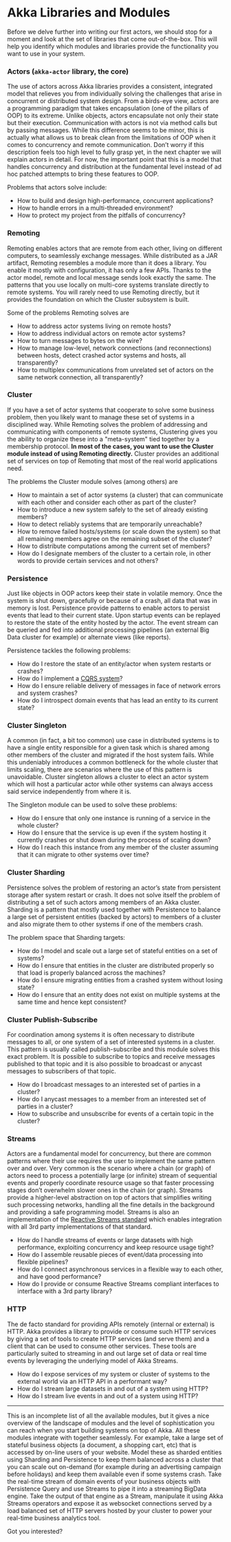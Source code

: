 # Akka Libraries and Modules

Before we delve further into writing our first actors, we should stop for a moment and look at the set of libraries 
that come out-of-the-box. This will help you identify which modules and libraries provide the functionality you 
want to use in your system. 

### Actors (`akka-actor` library, the core) 

The use of actors across Akka libraries provides a consistent, integrated model that relieves you from individually 
solving the challenges that arise in concurrent or distributed system design. From a birds-eye view, 
actors are a programming paradigm that takes encapsulation (one of the pillars of OOP) to its extreme. 
Unlike objects, actors encapsulate not only their 
state but their execution. Communication with actors is not via method calls but by passing messages. While this 
difference seems to be minor, this is actually what allows us to break clean from the limitations of OOP when it 
comes to concurrency and remote communication. Don’t worry if this description feels too high level to fully grasp 
yet, in the next chapter we will explain actors in detail. For now, the important point that this is a model that 
handles concurrency and distribution at the fundamental level instead of ad hoc patched attempts to bring these 
features to OOP.

Problems that actors solve include:

* How to build and design high-performance, concurrent applications?
* How to handle errors in a multi-threaded environment?
* How to protect my project from the pitfalls of concurrency?

### Remoting

Remoting enables actors that are remote from each other, living on different computers, to seamlessly exchange messages. 
While distributed as a JAR artifact, Remoting resembles a module more than it does a library. You enable it mostly 
with configuration, it has only a few APIs. Thanks to the actor model, remote and local message sends look exactly the 
same. The patterns that you use locally on multi-core systems translate directly to remote systems. 
You will rarely need to use Remoting directly, but it provides the foundation on which the Cluster subsystem is built.
 
Some of the problems Remoting solves are

* How to address actor systems living on remote hosts?
* How to address individual actors on remote actor systems?
* How to turn messages to bytes on the wire?
* How to manage low-level, network connections (and reconnections) between hosts, detect crashed actor systems and hosts, 
  all transparently?
* How to multiplex communications from unrelated set of actors on the same network connection, all transparently?

### Cluster

If you have a set of actor systems that cooperate to solve some business problem, then you likely want to manage these set of 
systems in a disciplined way. While Remoting solves the problem of addressing and communicating with components of 
remote systems, Clustering gives you the ability to organize these into a "meta-system" tied together by a membership
protocol. **In most of the cases, you want to use the Cluster module instead of using Remoting directly.** 
Cluster provides an additional set of services on top of Remoting that most of the real world applications need. 

The problems the Cluster module solves (among others) are

* How to maintain a set of actor systems (a cluster) that can communicate with each other and consider each other as part of the cluster?
* How to introduce a new system safely to the set of already existing members?
* How to detect reliably systems that are temporarily unreachable?
* How to remove failed hosts/systems (or scale down the system) so that all remaining members agree on the remaining subset of the cluster?
* How to distribute computations among the current set of members?
* How do I designate members of the cluster to a certain role, in other words to provide certain services and not others?

### Persistence

Just like objects in OOP actors keep their state in volatile memory. Once the system is shut down, gracefully or
because of a crash, all data that was in memory is lost. Persistence provide patterns to enable actors to persist 
events that lead to their current state. Upon startup events can be replayed to restore the state of the entity hosted 
by the actor. The event stream can be queried and fed into additional processing pipelines (an external Big Data 
cluster for example) or alternate views (like reports).
 
Persistence tackles the following problems:
 
* How do I restore the state of an entity/actor when system restarts or crashes?
* How do I implement a [CQRS system](https://msdn.microsoft.com/en-us/library/jj591573.aspx)?
* How do I ensure reliable delivery of messages in face of network errors and system crashes?
* How do I introspect domain events that has lead an entity to its current state?

### Cluster Singleton

A common (in fact, a bit too common) use case in distributed systems is to have a single entity responsible 
for a given task which is shared among other members of the cluster and migrated if the host system fails. 
While this undeniably introduces a common bottleneck for the whole cluster that limits scaling,
there are scenarios where the use of this pattern is unavoidable. Cluster singleton allows a cluster to elect an 
actor system which will host a particular actor while other systems can always access said service independently from 
where it is.

The Singleton module can be used to solve these problems:

* How do I ensure that only one instance is running of a service in the whole cluster?
* How do I ensure that the service is up even if the system hosting it currently crashes or shut down during the process of scaling down?
* How do I reach this instance from any member of the cluster assuming that it can migrate to other systems over time?

### Cluster Sharding

Persistence solves the problem of restoring an actor’s state from persistent storage after system restart or crash. 
It does not solve itself the problem of distributing a set of such actors among members of an Akka cluster. 
Sharding is a pattern that mostly used together with Persistence to balance a large set of persistent entities 
(backed by actors) to members of a cluster and also migrate them to other systems if one of the members crash.
 
The problem space that Sharding targets:

* How do I model and scale out a large set of stateful entities on a set of systems?
* How do I ensure that entities in the cluster are distributed properly so that load is properly balanced across the machines?
* How do I ensure migrating entities from a crashed system without losing state?
* How do I ensure that an entity does not exist on multiple systems at the same time and hence kept consistent?

### Cluster Publish-Subscribe

For coordination among systems it is often necessary to distribute messages to all, or one system of a set of 
interested systems in a cluster. This pattern is usually called publish-subscribe and this module solves this exact 
problem. It is possible to subscribe to topics and receive messages published to that topic and it is also possible 
to broadcast or anycast messages to subscribers of that topic.

* How do I broadcast messages to an interested set of parties in a cluster?
* How do I anycast messages to a member from an interested set of parties in a cluster?
* How to subscribe and unsubscribe for events of a certain topic in the cluster?

### Streams

Actors are a fundamental model for concurrency, but there are common patterns where their use requires the user 
to implement the same pattern over and over. Very common is the scenario where a chain (or graph) of actors need to 
process a potentially large (or infinite) stream of sequential events and properly coordinate resource usage so that 
faster processing stages don’t overwhelm slower ones in the chain (or graph). Streams provide a higher-level 
abstraction on top of actors that simplifies writing such processing networks, handling all the fine details in the 
background and providing a safe programming model. Streams is also an implementation 
of the [Reactive Streams standard](http://www.reactive-streams.org) which enables integration with all 3rd 
party implementations of that standard.

* How do I handle streams of events or large datasets with high performance, exploiting concurrency and keep resource usage tight?
* How do I assemble reusable pieces of event/data processing into flexible pipelines?
* How do I connect asynchronous services in a flexible way to each other, and have good performance?
* How do I provide or consume Reactive Streams compliant interfaces to interface with a 3rd party library?

### HTTP

The de facto standard for providing APIs remotely (internal or external) is HTTP. Akka provides a library to provide or 
consume such HTTP services by giving a set of tools to create HTTP services (and serve them) and a client that can be 
used to consume other services. These tools are particularly suited to streaming in and out large set of data or real 
time events by leveraging the underlying model of Akka Streams.

* How do I expose services of my system or cluster of systems to the external world via an HTTP API in a performant way?
* How do I stream large datasets in and out of a system using HTTP?
* How do I stream live events in and out of a system using HTTP?

***

This is an incomplete list of all the available modules, but it gives a nice overview of the landscape of modules 
and the level of sophistication you can reach when you start building systems on top of Akka. All these modules 
integrate with together seamlessly. For example, take a large set of stateful business objects 
(a document, a shopping cart, etc) that is accessed by on-line users of your website. Model these as sharded 
entities using Sharding and Persistence to keep them balanced across a cluster that you can scale out on-demand 
(for example during an advertising campaign before holidays) and keep them available even if some systems crash. 
Take the real-time stream of domain events of your business objects with Persistence Query and use Streams to pipe 
it into a streaming BigData engine. Take the output of that engine as a Stream, manipulate it using Akka Streams 
operators and expose it as websocket connections served by a load balanced set of HTTP servers hosted by your cluster 
to power your real-time business analytics tool.
 
Got you interested? 










